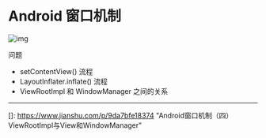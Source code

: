 # Android 窗口机制

![img](https://upload-images.jianshu.io/upload_images/4356742-f4aa2c5f427d1af7.png?imageMogr2/auto-orient/strip%7CimageView2/2/w/281/format/webp)

问题

- setContentView() 流程
- LayoutInflater.inflate() 流程
- ViewRootImpl 和 WindowManager 之间的关系



------

[]: https://www.jianshu.com/p/9da7bfe18374	"Android窗口机制（四）ViewRootImpl与View和WindowManager"

